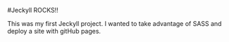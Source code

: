#Jeckyll ROCKS!!

This was my first Jeckyll project. I wanted to take advantage of SASS and deploy a site with gitHub pages.
